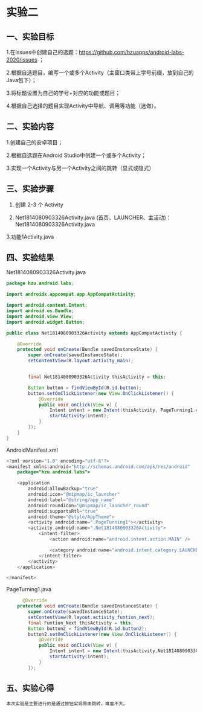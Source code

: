 # 实验二

## 一、实验目标

1.在Issues中创建自己的选题：https://github.com/hzuapps/android-labs-2020/issues ；

2.根据自选题目，编写一个或多个Activity（主窗口类带上学号前缀，放到自己的Java包下）；

3.将标题设置为自己的学号+对应的功能或题目；

4.根据自己选择的题目实现Activity中导航、调用等功能（选做）。


## 二、实验内容

1.创建自己的安卓项目；

2.根据自选题在Android Studio中创建一个或多个Activity；

3.实现一个Activity与另一个Activity之间的跳转（显式或隐式）


## 三、实验步骤

1. 创建 2-3 个 Activity

2. Net1814080903326Activity.java (首页、LAUNCHER、主活动)：Net1814080903326Activity.java

3.功能1Activity.java

## 四、实验结果
Net1814080903326Activity.java
```java
package hzu.android.labs;

import androidx.appcompat.app.AppCompatActivity;

import android.content.Intent;
import android.os.Bundle;
import android.view.View;
import android.widget.Button;

public class Net1814080903326Activity extends AppCompatActivity {

    @Override
    protected void onCreate(Bundle savedInstanceState) {
        super.onCreate(savedInstanceState);
        setContentView(R.layout.activity_main);


        final Net1814080903326Activity thisActivity = this;

        Button button = findViewById(R.id.button);
        button.setOnClickListener(new View.OnClickListener() {
            @Override
            public void onClick(View v) {
                Intent intent = new Intent(thisActivity, PageTurning1.class);
                startActivity(intent);
            }
        });
    }
}
```
AndroidManifest.xml
```java
<?xml version="1.0" encoding="utf-8"?>
<manifest xmlns:android="http://schemas.android.com/apk/res/android"
    package="hzu.android.labs">

    <application
        android:allowBackup="true"
        android:icon="@mipmap/ic_launcher"
        android:label="@string/app_name"
        android:roundIcon="@mipmap/ic_launcher_round"
        android:supportsRtl="true"
        android:theme="@style/AppTheme">
        <activity android:name=".PageTurning1"></activity>
        <activity android:name=".Net1814080903326Activity">
            <intent-filter>
                <action android:name="android.intent.action.MAIN" />

                <category android:name="android.intent.category.LAUNCHER" />
            </intent-filter>
        </activity>
    </application>

</manifest>
```
PageTurning1.java 
```java
      @Override
    protected void onCreate(Bundle savedInstanceState) {
        super.onCreate(savedInstanceState);
        setContentView(R.layout.activity_funtion_next);
        final Funtion_Next thisActivity = this;
        Button button2 = findViewById(R.id.button2);
        button2.setOnClickListener(new View.OnClickListener() {
            @Override
            public void onClick(View v) {
                Intent intent = new Intent(thisActivity,Net1814080903304Activity.class);
                startActivity(intent);
            }
        });
```

## 五、实验心得
	本次实验是主要进行的是通过按钮实现界面跳转，难度不大。
